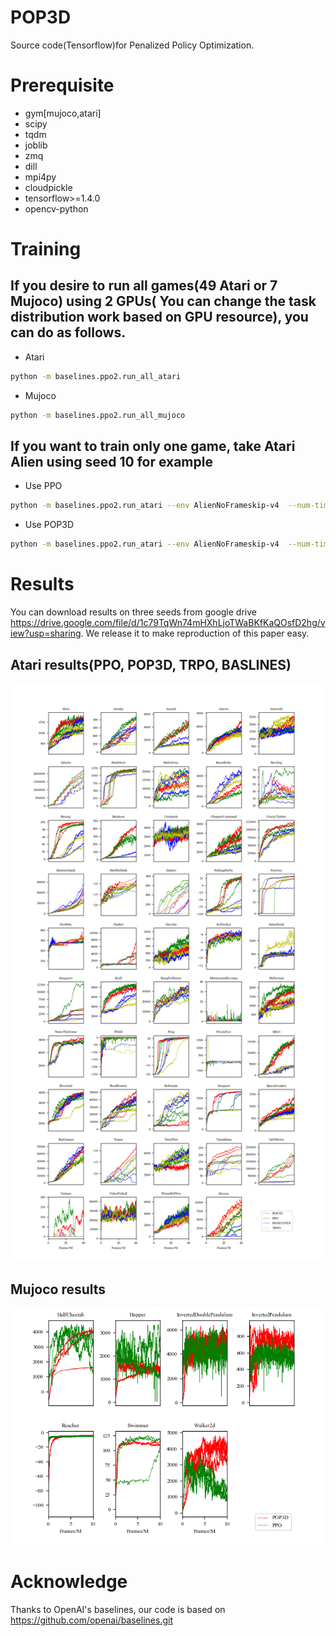 # POP3D
Source code(Tensorflow)for Penalized Policy Optimization.

# Prerequisite
- gym[mujoco,atari]
- scipy
- tqdm
- joblib
- zmq
- dill 
- mpi4py 
- cloudpickle
- tensorflow>=1.4.0
- opencv-python
# Training
## If you desire to run all games(49 Atari or 7 Mujoco) using 2 GPUs( You can change the task distribution work based on GPU resource), you can do as follows.
- Atari 
```bash
python -m baselines.ppo2.run_all_atari
```
- Mujoco
```bash
python -m baselines.ppo2.run_all_mujoco
```
## If you want to train only one game, take Atari Alien using seed 10 for example
- Use PPO
```bash
python -m baselines.ppo2.run_atari --env AlienNoFrameskip-v4  --num-timesteps 10000000 --seed 10
```
- Use POP3D
```bash
python -m baselines.ppo2.run_atari --env AlienNoFrameskip-v4  --num-timesteps 10000000 --seed 10 --use-penal 1
```
# Results
You can download  results on three seeds from google drive https://drive.google.com/file/d/1c79TqWn74mHXhLjoTWaBKfKaQOsfD2hg/view?usp=sharing. 
We release it to make reproduction of this paper easy.
## Atari results(PPO, POP3D, TRPO, BASLINES)
![Atari](https://github.com/paperwithcode/pop3d/blob/master/pop3d.png)
## Mujoco results
![Atari](https://github.com/paperwithcode/pop3d/blob/master/mujoco.png)

# Acknowledge
Thanks to OpenAI's baselines, our code is based on https://github.com/openai/baselines.git